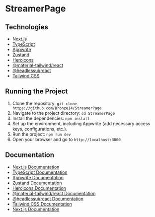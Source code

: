 # StreamerPage

## Technologies

- [Next.js](https://nextjs.org/)
- [TypeScript](https://www.typescriptlang.org/)
- [Appwrite](https://appwrite.io/)
- [Zustand](https://github.com/pmndrs/zustand)
- [Heroicons](https://heroicons.com/)
- [@material-tailwind/react](https://www.npmjs.com/package/@material-tailwind/react)
- [@headlessui/react](https://headlessui.dev/)
- [Tailwind CSS](https://tailwindcss.com/)


## Running the Project

1. Clone the repository: `git clone https://github.com/Bronze14/StreamerPage`
2. Navigate to the project directory: `cd StreamerPage`
3. Install the dependencies: `npm install`
4. Set up the environment, including Appwrite (add necessary access keys, configurations, etc.).
5. Run the project: `npm run dev`
6. Open your browser and go to `http://localhost:3000`


## Documentation


- [Next.js Documentation](https://nextjs.org/docs)
- [TypeScript Documentation](https://www.typescriptlang.org/docs)
- [Appwrite Documentation](https://appwrite.io/docs)
- [Zustand Documentation](https://github.com/pmndrs/zustand#readme)
- [Heroicons Documentation](https://heroicons.com/)
- [@material-tailwind/react Documentation](https://www.npmjs.com/package/@material-tailwind/react)
- [@headlessui/react Documentation](https://headlessui.dev/)
- [Tailwind CSS Documentation](https://tailwindcss.com/docs)
- [Next.js Documentation](https://nextjs.org/docs)


